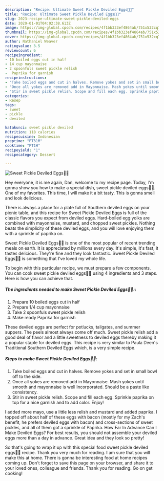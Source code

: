 ```yaml
---
description: "Recipe: Ultimate Sweet Pickle Deviled Eggs🥚🥒"
title: "Recipe: Ultimate Sweet Pickle Deviled Eggs🥚🥒"
slug: 2023-recipe-ultimate-sweet-pickle-deviled-eggs
date: 2020-01-01T04:02:38.613Z
image: https://img-global.cpcdn.com/recipes/4f1bb323ef4864ab/751x532cq70/sweet-pickle-deviled-eggs🥚🥒-recipe-main-photo.jpg
thumbnail: https://img-global.cpcdn.com/recipes/4f1bb323ef4864ab/751x532cq70/sweet-pickle-deviled-eggs🥚🥒-recipe-main-photo.jpg
cover: https://img-global.cpcdn.com/recipes/4f1bb323ef4864ab/751x532cq70/sweet-pickle-deviled-eggs🥚🥒-recipe-main-photo.jpg
author: Nathaniel Weaver
ratingvalue: 3.5
reviewcount: 6
recipeingredient:
- 10 boiled eggs cut in half
- 14 cup mayonnaise
- 2 spoonfuls sweet pickle relish
-  Paprika for garnish
recipeinstructions:
- "Take boiled eggs and cut in halves. Remove yokes and set in small bowl off to the side."
- "Once all yokes are removed add in Mayonnaise. Mash yokes until smooth and mayonnaise is well Incorporated. Should be a paste like consistency."
- "Stir in sweet pickle relish. Scope and fill each egg. Sprinkle paprika on top for a nice garnish and to add color. Enjoy!"
categories:
- Resep
tags:
- sweet
- pickle
- deviled

katakunci: sweet pickle deviled
nutrition: 118 calories
recipecuisine: Indonesian
preptime: "PT31M"
cooktime: "PT1H"
recipeyield: "1"
recipecategory: Dessert

---
```



![Sweet Pickle Deviled Eggs🥚🥒](https://img-global.cpcdn.com/recipes/4f1bb323ef4864ab/751x532cq70/sweet-pickle-deviled-eggs🥚🥒-recipe-main-photo.jpg)

Hey everyone, it is me again, Dan, welcome to my recipe page. Today, I'm gonna show you how to make a special dish, sweet pickle deviled eggs🥚🥒. One of my favorites. This time, I will make it a bit tasty. This is gonna smell and look delicious.

There is always a place for a plate full of Southern deviled eggs on your picnic table, and this recipe for Sweet Pickle Deviled Eggs is full of the classic flavors you expect from deviled eggs. Hard-boiled egg yolks are combined with mayonnaise, mustard, and chopped sweet pickles. Nothing beats the simplicity of these deviled eggs, and you will love enjoying them with a sprinkle of paprika on.

Sweet Pickle Deviled Eggs🥚🥒 is one of the most popular of recent trending meals on earth. It is appreciated by millions every day. It's simple, it's fast, it tastes delicious. They're fine and they look fantastic. Sweet Pickle Deviled Eggs🥚🥒 is something that I've loved my whole life.


To begin with this particular recipe, we must prepare a few components. You can cook sweet pickle deviled eggs🥚🥒 using 4 ingredients and 3 steps. Here is how you can achieve that.

##### The ingredients needed to make Sweet Pickle Deviled Eggs🥚🥒::

1. Prepare 10 boiled eggs cut in half
1. Prepare 1/4 cup mayonnaise
1. Take 2 spoonfuls sweet pickle relish
1. Make ready  Paprika for garnish


These deviled eggs are perfect for potlucks, tailgates, and summer suppers. The peels almost always come off much. Sweet pickle relish add a good deal of flavor and a little sweetness to deviled eggs thereby making it a popular staple for deviled eggs. This recipe is very similar to Paula Deen&#39;s Traditional Southern Deviled Eggs which, is a very simple recipe. 

##### Steps to make Sweet Pickle Deviled Eggs🥚🥒:

1. Take boiled eggs and cut in halves. Remove yokes and set in small bowl off to the side.
1. Once all yokes are removed add in Mayonnaise. Mash yokes until smooth and mayonnaise is well Incorporated. Should be a paste like consistency.
1. Stir in sweet pickle relish. Scope and fill each egg. Sprinkle paprika on top for a nice garnish and to add color. Enjoy!


I added more mayo, use a little less relish and mustard and added paprika. I topped off about half of these eggs with bacon (mostly for my Zach&#39;s benefit, he prefers deviled eggs with bacon) and cross-sections of sweet pickles, and all of them got a sprinkle of Paprika. How Far In Advance Can I Make Deviled Eggs? For best results, you should not assemble your deviled eggs more than a day in advance. Great idea and they look so pretty! 

So that's going to wrap it up with this special food sweet pickle deviled eggs🥚🥒 recipe. Thank you very much for reading. I am sure that you will make this at home. There is gonna be interesting food at home recipes coming up. Don't forget to save this page on your browser, and share it to your loved ones, colleague and friends. Thank you for reading. Go on get cooking!

